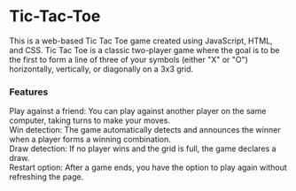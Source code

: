 # Tic-Tac-Toe
This is a web-based Tic Tac Toe game created using JavaScript, HTML, and CSS. 
Tic Tac Toe is a classic two-player game where the goal is to be the first to form a line of three of your symbols (either "X" or "O") 
horizontally, vertically, or diagonally on a 3x3 grid.

### Features
Play against a friend: You can play against another player on the same computer, taking turns to make your moves. <br> 
Win detection: The game automatically detects and announces the winner when a player forms a winning combination. <br>
Draw detection: If no player wins and the grid is full, the game declares a draw.<br>
Restart option: After a game ends, you have the option to play again without refreshing the page.
